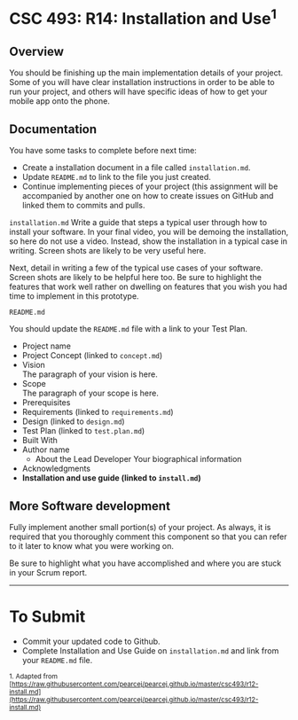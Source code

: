 # CSC 493: R14: Installation and Use<sup>1</sup>

## Overview
You should be finishing up the main implementation details of your project. Some of you will have clear installation instructions in order to be able to run your 
project, and others will have specific ideas of how to get your mobile app onto the phone.

## Documentation

You have some tasks to complete before next time:
- Create a installation document in a file called <code>installation.md</code>.
- Update <code>README.md</code> to link to the file you just created.
- Continue implementing pieces of your project (this assignment will be accompanied by another one on how to create issues on GitHub and linked them to commits and pulls.

<code>installation.md</code>
Write a guide that steps a typical user through how to install your software. In your final video, you will be demoing the installation,
so here do not use a video. Instead, show the installation in a typical case in writing. Screen shots are likely to be very useful here.

Next, detail in writing a few of the typical use cases of your software. Screen shots are likely to be helpful here too. Be sure to 
highlight the features that work well rather on dwelling on features that you wish you had time to implement in this prototype.

<code>README.md</code>

You should update the <code>README.md</code> file with a link to your Test Plan.

- Project name
- Project Concept (linked to <code>concept.md</code>)
- Vision<br>
The paragraph of your vision is here.
- Scope<br>
The paragraph of your scope is here.
- Prerequisites
- Requirements (linked to <code>requirements.md</code>)
- Design (linked to <code>design.md</code>)
- Test Plan (linked to <code>test.plan.md</code>)
- Built With
- Author name
  - About the Lead Developer
  Your biographical information 
- Acknowledgments
- **Installation and use guide (linked to <code>install.md</code>)**


## More Software development

Fully implement another small portion(s) of your project. As always, it is required that you thoroughly comment this component 
so that you can refer to it later to know what you were working on.

Be sure to highlight what you have accomplished and where you are stuck in your Scrum report.

---
# To Submit
  - Commit your updated code to Github.
  - Complete Installation and Use Guide on <code>installation.md</code> and link from your <code>README.md</code> file.

<sub>1. Adapted from [https://raw.githubusercontent.com/pearcej/pearcej.github.io/master/csc493/r12-install.md](https://raw.githubusercontent.com/pearcej/pearcej.github.io/master/csc493/r12-install.md)</sub>
